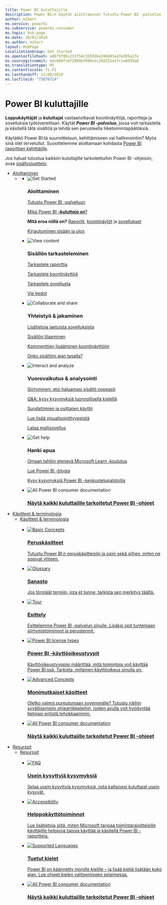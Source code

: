 ```yaml
---
title: Power BI kuluttajille
description: Power BI:n käytön aloittaminen Tutustu Power BI -palvelun ominaisuuksiin ja toimintoihin ja näet, mitä voit tehdä niiden avulla Power BI:n käyttäjänä tai loppukäyttäjänä.
author: mihart
ms.service: powerbi
ms.subservice: powerbi-consumer
ms.topic: hub-page
ms.date: 10/01/2019
ms.author: mihart
layout: HubPage
LocalizationGroup: Get started
ms.openlocfilehash: ad6f9f0bc231f54c35501be24bb03a47e205a27e
ms.sourcegitcommit: 64c860fcbf2969bf089cec358331a1fc1e0d39a8
ms.translationtype: HT
ms.contentlocale: fi-FI
ms.lasthandoff: 11/09/2019
ms.locfileid: "73876724"
---
```

<div id="main" class="v2">
      <div class="container">
            <h1 class="">Power BI kuluttajille</h1>
            <p><b>Loppukäyttäjät</b> ja <b>kuluttajat</b> vastaanottavat koontinäyttöjä, raportteja ja sovelluksia työtovereiltaan. Käytät <b><i>Power BI -palvelua</i></b>, jossa voit tarkastella ja käsitellä tätä sisältöä ja tehdä sen perusteella liiketoimintapäätöksiä.</p>
            <p>Käytätkö Power BI:tä suunnitteluun, kehittämiseen vai hallinnointiin? Myös sinä olet tervetullut. Suosittelemme aloittamaan kohdasta <a href="../power-bi-creator-landing.md">Power BI raporttien kehittäjille</a>.</p>
            <p>Jos haluat tutustua kaikkiin kuluttajille tarkoitettuihin Power BI -ohjeisiin, avaa <a href="end-user-consumer.md">sisällysluettelo</a>.</p>
            <ul class="pivots">
            <li>
                <a href="#get-started" data-linktype="self-bookmark">Aloittaminen</a>
                <ul id="get-started" class="cardsF">
                    <li>
                        <a data-default="true" href="#getstarted" data-linktype="self-bookmark"></a>
                        <ul id="getstarted" class="cardsF">
                            <li>
                                <div class="cardSize">
                                    <div class="cardPadding">
                                        <div class="card">
                                            <div class="cardImageOuter">
                                                <div class="cardImage">
                                                    <img alt="Get Started" src="media/end-user-consumer/get-started.svg" data-linktype="relative-path">
                                                </div>
                                            </div>
                                            <div class="cardText">
                                                <h3>Aloittaminen</h3>
                                                <p><a href="/power-bi/consumer/end-user-reading-view" data-linktype="absolute-path">Tutustu Power BI -palveluun</a></p>
                                                <p><a href="/power-bi/consumer/end-user-consumer" data-linktype="absolute-path">Mikä Power BI <b><i>-kuluttaja on</i></b>?</a></p>
                                                <p><b>Mitä eroa niillä on?</b> <a href="/power-bi/consumer/end-user-reports" data-linktype="absolute-path">Raportit</a>, <a href="/power-bi/consumer/end-user-dashboards" data-linktype="absolute-path">koontinäytöt</a> ja <a href="/power-bi/consumer/end-user-apps" data-linktype="absolute-path">sovellukset</a></p>
                                                <p><a href="/power-bi/consumer/end-user-sign-in" data-linktype="absolute-path">Kirjautuminen sisään ja ulos</a></p>
                                            </div>
                                        </div>
                                    </div>
                                </div>
                            </li>
                            <li>
                                <div class="cardSize">
                                    <div class="cardPadding">
                                        <div class="card">
                                            <div class="cardImageOuter">
                                                <div class="cardImage">
                                                    <img alt="View content" src="media/end-user-consumer/view-content.svg" data-linktype="relative-path">
                                                </div>
                                            </div>
                                            <div class="cardText">
                                                <h3>Sisällön tarkasteleminen</h3>
                                                <p><a href="/power-bi/consumer/end-user-report-open" data-linktype="absolute-path">Tarkastele raporttia</a></p>
                                                <p><a href="/power-bi/consumer/end-user-dashboard-open" data-linktype="absolute-path">Tarkastele koontinäyttöä</a></p>
                                                <p><a href="/power-bi/consumer/end-user-app-view" data-linktype="absolute-path">Tarkastele sovellusta</a></p>
                                                <p><a href="/power-bi/consumer/end-user-export" data-linktype="absolute-path">Vie tiedot</a>
                                            </div>
                                        </div>
                                    </div>
                                </div>
                            </li>
                            <li>
                                <div class="cardSize">
                                    <div class="cardPadding">
                                        <div class="card">
                                            <div class="cardImageOuter">
                                                <div class="cardImage">
                                                    <img alt="Collaborate and share" src="media/end-user-consumer/collaborate-share.svg" data-linktype="relative-path">
                                                </div>
                                            </div>
                                            <div class="cardText">
                                                <h3>Yhteistyö &amp; jakaminen</h3>
                                                <p><a href="/power-bi/consumer/end-user-apps" data-linktype="absolute-path">Lisätietoja jaetuista sovelluksista</a></p>
                                                <p><a href="/power-bi/consumer/end-user-subscribe" data-linktype="absolute-path">Sisällön tilaaminen</a></p>
                                                <p><a href="/power-bi/consumer/end-user-comment" data-linktype="absolute-path">Kommenttien lisääminen koontinäyttöön</a></p>
                                                <p><a href="/power-bi/consumer/end-user-fresh" data-linktype="absolute-path">Onko sisältöni ajan tasalla?</a></p>
                                            </div>
                                        </div>
                                    </div>
                                </div>
                            </li>
                            <li>
                                <div class="cardSize">
                                    <div class="cardPadding">
                                        <div class="card">
                                            <div class="cardImageOuter">
                                                <div class="cardImage">
                                                    <img alt="Interact and analyze" src="media/end-user-consumer/interact-analyze.svg" data-linktype="relative-path">
                                                </div>
                                            </div>
                                            <div class="cardText">
                                                <h3>Vuorovaikutus &amp; analysointi</h3>
                                                <p><a href="/power-bi/consumer/end-user-experience" data-linktype="absolute-path">Siirtyminen: etsi haluamasi sisältö nopeasti</a></p>
                                                <p><a href="/power-bi/consumer/end-user-q-and-a" data-linktype="absolute-path">Q&amp;A: kysy kysymyksiä luonnollisella kielellä</a></p>
                                                <p><a href="/power-bi/consumer/end-user-report-filter" data-linktype="absolute-path">Suodattimien ja osittajien käyttö</a></p>
                                                <p><a href="/power-bi/consumer/end-user-visual-type" data-linktype="absolute-path">Lue lisää visualisointityypeistä</a></p>
                                                <p><a href="/power-bi/consumer/end-user-app-marketing" data-linktype="absolute-path">Lataa mallisovellus</a></p>
                                            </div>
                                        </div>
                                    </div>
                                </div>
                            </li>
                            <li>
                                <div class="cardSize">
                                    <div class="cardPadding">
                                        <div class="card">
                                            <div class="cardImageOuter">
                                                <div class="cardImage">
                                                    <img alt="Get help" src="media/end-user-consumer/get-help.svg" data-linktype="relative-path">
                                                </div>
                                            </div>
                                            <div class="cardText">
                                                <h3>Hanki apua</h3>
                                            <p><a href="https://docs.microsoft.com/learn/paths/consume-data-with-power-bi/" data-linktype="absolute-path">Omaan tahtiin etenevä Microsoft Learn ‑koulutus</a></p>
                                                <p><a href="https://powerbi.microsoft.com/blog/" data-linktype="absolute-path">Lue Power BI -blogia</a></p>
                                                <p><a href="https://community.powerbi.com/" data-linktype="absolute-path">Kysy kysymyksiä Power BI -keskustelupalstoilla</a></p>
                                            </div>
                                        </div>
                                    </div>
                                </div>
                            </li>
                            <li>
                                <div class="cardSize">
                                    <div class="cardPadding">
                                        <div class="card">
                                            <div class="cardImageOuter">
                                                <div class="cardImage">
                                                    <img alt="All Power BI consumer documentation" src="media/end-user-consumer/see-all.svg" data-linktype="relative-path">
                                                </div>
                                            </div>
                                            <div class="cardText">
                                                <a href="end-user-consumer.md" data-linktype="absolute-path">
                                                <h3>Näytä kaikki kuluttajille tarkoitetut Power BI -ohjeet</h3></a>
                                            </div>
                                        </div>
                                    </div>
                                </div>
                            </li>
                        </ul>
                    </li>
                </ul>
            </li>
            <li>
                <a href="#concepts-terminology" data-linktype="self-bookmark"> Käsitteet &amp; terminologia</a>
                <ul id="concepts-terminology">
                    <li>
                        <a href="#conceptsterminology" data-linktype="self-bookmark"> Käsitteet &amp; terminologia</a>
                        <ul id="conceptsterminology" class="cardsC">
                            <br>
                            <li>
                                <a href="/power-bi/consumer/End-user-basic-concepts" data-linktype="absolute-path">
                                    <div class="cardSize">
                                        <div class="cardPadding">
                                            <div class="card">
                                                <div class="cardImageOuter">
                                                    <div class="cardImage bgdAccent1">
                                                        <img src="media/end-user-consumer/basic-concepts.svg" alt="Basic Concepts" data-linktype="relative-path">
                                                    </div>
                                                </div>
                                                <div class="cardText">
                                                    <h3>Peruskäsitteet</h3>
                                                    <p>Tutustu Power BI:n peruskäsitteisiin ja osiin sekä siihen, miten ne sopivat yhteen.</p>
                                                </div>
                                            </div>
                                        </div>
                                    </div>
                                </a>
                            </li>
                            <li>
                                <a href="/power-bi/consumer/End-user-glossary" data-linktype="absolute-path">
                                    <div class="cardSize">
                                        <div class="cardPadding">
                                            <div class="card">
                                                <div class="cardImageOuter">
                                                    <div class="cardImage bgdAccent1">
                                                        <img src="media/end-user-consumer/glossary.svg" alt="Glossary" data-linktype="relative-path">
                                                    </div>
                                                </div>
                                                <div class="cardText">
                                                    <h3>Sanasto</h3>
                                                    <p>Jos törmäät termiin, jota et tunne, tarkista sen merkitys täältä.</p>
                                                </div>
                                            </div>
                                        </div>
                                    </div>
                                </a>
                            </li>
                            <li>
                                <a href="/power-bi/consumer/end-user-experience" data-linktype="absolute-path">
                                    <div class="cardSize">
                                        <div class="cardPadding">
                                            <div class="card">
                                                <div class="cardImageOuter">
                                                    <div class="cardImage bgdAccent1">
                                                        <img src="media/end-user-consumer/tour.svg" alt="Tour" data-linktype="relative-path">
                                                    </div>
                                                </div>
                                                <div class="cardText">
                                                    <h3>Esittely</h3>
                                                    <p>Esittelemme Power BI -palvelun sinulle. Lisäksi opit tuntemaan siirtymistoiminnot ja perustermit.</p>
                                                </div>
                                            </div>
                                        </div>
                                    </div>
                                </a>
                            </li>
                            <li>
                                <a href="/power-bi/service-admin-licensing-organization" data-linktype="absolute-path">
                                    <div class="cardSize">
                                        <div class="cardPadding">
                                            <div class="card">
                                                <div class="cardImageOuter">
                                                    <div class="cardImage bgdAccent1">
                                                        <img src="media/end-user-consumer/power-bi-license-types.svg" alt="Power BI license types" data-linktype="relative-path">
                                                    </div>
                                                </div>
                                                <div class="cardText">
                                                    <h3>Power BI -käyttöoikeustyypit</h3>
                                                    <p>Käyttöoikeustyyppisi määrittää, mitä toimintoja voit käyttää Power BI:ssä. Tarkista, millainen käyttöoikeus sinulla on.</p>
                                                </div>
                                            </div>
                                        </div>
                                    </div>
                                </a>
                            </li>
                            <li>
                                <a href="/power-bi/consumer/end-user-featured" data-linktype="absolute-path">
                                    <div class="cardSize">
                                        <div class="cardPadding">
                                            <div class="card">
                                                <div class="cardImageOuter">
                                                    <div class="cardImage bgdAccent1">
                                                        <img src="media/end-user-consumer/advanced-concepts.svg" alt="Advanced Concepts" data-linktype="relative-path">
                                                    </div>
                                                </div>
                                                <div class="cardText">
                                                    <h3>Monimutkaiset käsitteet</h3>
                                                    <p>Oletko valmis pureutumaan syvemmälle? Tutustu näihin syvällisempiin ohjeartikkeleihin, joiden avulla voit hyödyntää tietojasi entistä tehokkaammin. </p>
                                                </div>
                                            </div>
                                        </div>
                                    </div>
                                </a>
                            </li>
                            <li>
                                <a href="end-user-consumer.md" data-linktype="absolute-path">
                                    <div class="cardSize">
                                        <div class="cardPadding">
                                            <div class="card">
                                                <div class="cardImageOuter">
                                                    <div class="cardImage bgdAccent1">
                                                        <img src="media/end-user-consumer/See_All_400x140.svg" alt="All Power BI consumer documentation" data-linktype="relative-path">
                                                    </div>
                                                </div>
                                                <div class="cardText">
                                                    <h3>Näytä kaikki kuluttajille tarkoitetut Power BI -ohjeet</h3>
                                                </div>
                                            </div>
                                        </div>
                                    </div>
                                </a>
                            </li>
                        </ul>
                    </li>
                </ul>
            </li>
            <li>
                <a href="#resources" data-linktype="self-bookmark">Resurssit</a>
                <ul id="resources">
                    <li>
                        <a href="#resources" data-linktype="self-bookmark">Resurssit</a>
                        <ul id="resources" class="cardsC">
                            <br>
                            <li>
                                <a href="/power-bi/consumer/end-user-faq" data-linktype="absolute-path">
                                    <div class="cardSize">
                                        <div class="cardPadding">
                                            <div class="card">
                                                <div class="cardImageOuter">
                                                    <div class="cardImage bgdAccent1">
                                                        <img src="media/end-user-consumer/faq.svg" alt="FAQ" data-linktype="relative-path">
                                                    </div>
                                                </div>
                                                <div class="cardText">
                                                    <h3>Usein kysyttyjä kysymyksiä</h3>
                                                    <p>Selaa usein kysyttyjä kysymyksiä, joita kaltaisesi kuluttajat usein kysyvät.</p>
                                                </div>
                                            </div>
                                        </div>
                                    </div>
                                </a>
                            </li>
                            <li>
                                <a href="/power-bi/desktop-accessibility" data-linktype="absolute-path">
                                    <div class="cardSize">
                                        <div class="cardPadding">
                                            <div class="card">
                                                <div class="cardImageOuter">
                                                    <div class="cardImage bgdAccent1">
                                                        <img src="media/end-user-consumer/accessibility.svg" alt="Accessibility" data-linktype="relative-path">
                                                    </div>
                                                </div>
                                                <div class="cardText">
                                                    <h3>Helppokäyttötoiminnot</h3>
                                                    <p>Lue lisätietoja siitä, miten Microsoft tarjoaa toimintarajoitteisille käyttäjille helppoja tapoja käyttää ja käsitellä Power BI -raportteja. </p>
                                                </div>
                                            </div>
                                        </div>
                                    </div>
                                </a>
                            </li>
                            <li>
                                <a href="/power-bi/supported-languages-countries-regions" data-linktype="absolute-path">
                                    <div class="cardSize">
                                        <div class="cardPadding">
                                            <div class="card">
                                                <div class="cardImageOuter">
                                                    <div class="cardImage bgdAccent1">
                                                        <img src="media/end-user-consumer/supported-languages.svg" alt="Supported Languages" data-linktype="relative-path">
                                                    </div>
                                                </div>
                                                <div class="cardText">
                                                    <h3>Tuetut kielet</h3>
                                                    <p>Power BI on käännetty monille kielille – ja lisää kieliä lisätään koko ajan. Lue ohjeet kielen valitsemiseen selaimessa. </p>
                                                </div>
                                            </div>
                                        </div>
                                    </div>
                                </a>
                            </li>
                            <li>
                                <a href="end-user-consumer.md" data-linktype="absolute-path">
                                    <div class="cardSize">
                                        <div class="cardPadding">
                                            <div class="card">
                                                <div class="cardImageOuter">
                                                    <div class="cardImage bgdAccent1">
                                                        <img src="media/end-user-consumer/See_All_400x140.svg" alt="All Power BI consumer documentation" data-linktype="relative-path">
                                                    </div>
                                                </div>
                                                <div class="cardText">
                                                    <h3>Näytä kaikki kuluttajille tarkoitetut Power BI -ohjeet</h3>
                                                </div>
                                            </div>
                                        </div>
                                    </div>
                                </a>
                            </li>
                        </ul>
                    </li>
                </ul>
            </li>
            </ul> 
      </div>
</div>
